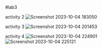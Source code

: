 #lab3


activity 2
![Screenshot 2023-10-04 183050](https://github.com/jenniferzxm/ECE444-F2023-Lab1/assets/144472108/e5a1651a-1623-4d0e-862e-2f07a0849167)

activity 3
![Screenshot 2023-10-04 201453](https://github.com/jenniferzxm/ECE444-F2023-Lab1/assets/144472108/79050ed0-107a-45e8-ab41-b0648e716800)

activity 4
![Screenshot 2023-10-04 224901](https://github.com/jenniferzxm/ECE444-F2023-Lab1/assets/144472108/04289077-c685-4555-b2a2-ea513ea2884b)
![Screenshot 2023-10-04 225121](https://github.com/jenniferzxm/ECE444-F2023-Lab1/assets/144472108/58c76c1b-bb5a-4af8-92d7-67a6fa293438)

